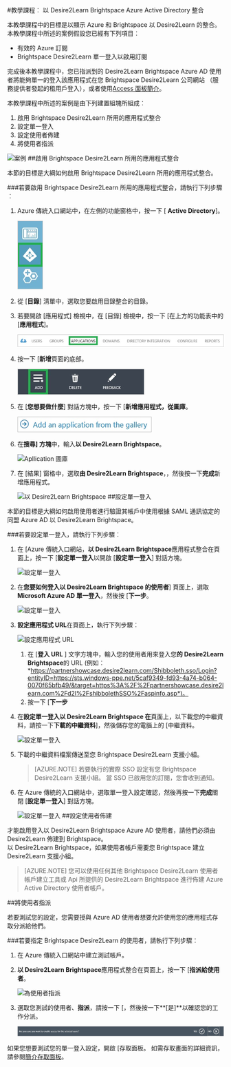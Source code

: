 <properties 
    pageTitle="教學課程︰ 以 Desire2Learn Brightspace Azure Active Directory 整合 |Microsoft Azure" 
    description="瞭解如何使用以 Desire2Learn Brightspace 與 Azure Active Directory 啟用單一登入，自動化佈建和更多 ！" 
    services="active-directory" 
    authors="jeevansd"  
    documentationCenter="na" 
    manager="femila"/>
<tags 
    ms.service="active-directory" 
    ms.devlang="na" 
    ms.topic="article" 
    ms.tgt_pltfrm="na" 
    ms.workload="identity" 
    ms.date="09/29/2016" 
    ms.author="jeedes" />

#<a name="tutorial-azure-active-directory-integration-with-brightspace-by-desire2learn"></a>教學課程︰ 以 Desire2Learn Brightspace Azure Active Directory 整合

本教學課程中的目標是以顯示 Azure 和 Brightspace 以 Desire2Learn 的整合。  
本教學課程中所述的案例假設您已經有下列項目︰

-   有效的 Azure 訂閱
-   Brightspace Desire2Learn 單一登入以啟用訂閱

完成後本教學課程中，您已指派到的 Desire2Learn Brightspace Azure AD 使用者將能夠單一的登入該應用程式在您 Brightspace Desire2Learn 公司網站 （服務提供者發起的租用戶登入），或者使用[Access 面板簡介](active-directory-saas-access-panel-introduction.md)。

本教學課程中所述的案例是由下列建置組塊所組成︰

1.  啟用 Brightspace Desire2Learn 所用的應用程式整合
2.  設定單一登入
3.  設定使用者佈建
4.  將使用者指派

![案例](./media/active-directory-saas-brightspace-desire2learn-tutorial/IC798957.png "案例")
##<a name="enabling-the-application-integration-for-brightspace-by-desire2learn"></a>啟用 Brightspace Desire2Learn 所用的應用程式整合

本節的目標是大綱如何啟用 Brightspace Desire2Learn 所用的應用程式整合。

###<a name="to-enable-the-application-integration-for-brightspace-by-desire2learn-perform-the-following-steps"></a>若要啟用 Brightspace Desire2Learn 所用的應用程式整合，請執行下列步驟︰

1.  Azure 傳統入口網站中，在左側的功能窗格中，按一下 [ **Active Directory**]。

    ![Active Directory](./media/active-directory-saas-brightspace-desire2learn-tutorial/IC700993.png "Active Directory")

2.  從 [**目錄**] 清單中，選取您要啟用目錄整合的目錄。

3.  若要開啟 [應用程式] 檢視中，在 [目錄] 檢視中，按一下 [在上方的功能表中的 [**應用程式**]。

    ![應用程式](./media/active-directory-saas-brightspace-desire2learn-tutorial/IC700994.png "應用程式")

4.  按一下 [**新增**頁面的底部。

    ![新增應用程式](./media/active-directory-saas-brightspace-desire2learn-tutorial/IC749321.png "新增應用程式")

5.  在 [**您想要做什麼**] 對話方塊中，按一下 [**新增應用程式，從圖庫**。

    ![新增 gallerry 應用程式](./media/active-directory-saas-brightspace-desire2learn-tutorial/IC749322.png "新增 gallerry 應用程式")

6.  在**搜尋] 方塊**中，輸入**以 Desire2Learn Brightspace**。

    ![Apllication 圖庫](./media/active-directory-saas-brightspace-desire2learn-tutorial/IC798958.png "Apllication 圖庫")

7.  在 [結果] 窗格中，選取**由 Desire2Learn Brightspace**，，然後按一下**完成**新增應用程式。

    ![以 Desire2Learn Brightspace](./media/active-directory-saas-brightspace-desire2learn-tutorial/IC799321.png "以 Desire2Learn Brightspace")
##<a name="configuring-single-sign-on"></a>設定單一登入

本節的目標是大綱如何啟用使用者進行驗證其帳戶中使用根據 SAML 通訊協定的同盟 Azure AD 以 Desire2Learn Brightspace。

###<a name="to-configure-single-sign-on-perform-the-following-steps"></a>若要設定單一登入，請執行下列步驟︰

1.  在 [Azure 傳統入口網站，**以 Desire2Learn Brightspace**應用程式整合在頁面上，按一下 [**設定單一登入**以開啟 [**設定單一登入**] 對話方塊。

    ![設定單一登入](./media/active-directory-saas-brightspace-desire2learn-tutorial/IC798959.png "設定單一登入")

2.  在**您要如何登入以 Desire2Learn Brightspace 的使用者**] 頁面上，選取**Microsoft Azure AD 單一登入**，然後按 [**下一步**。

    ![設定單一登入](./media/active-directory-saas-brightspace-desire2learn-tutorial/IC798960.png "設定單一登入")

3.  **設定應用程式 URL**在頁面上，執行下列步驟︰

    ![設定應用程式 URL](./media/active-directory-saas-brightspace-desire2learn-tutorial/IC798961.png "設定應用程式 URL")

    1.  在 [**登入 URL** ] 文字方塊中，輸入您的使用者用來登入您**的 Desire2Learn Brightspace**的 URL (例如︰ *https://partnershowcase.desire2learn.com/Shibboleth.sso/Login?entityID=https://sts.windows-ppe.net/5caf9349-fd93-4a74-b064-0070f65bfb49/&target=https%3A%2F%2Fpartnershowcase.desire2learn.com%2Fd2l%2FshibbolethSSO%2Faspinfo.asp*)。
    2.  按一下 [**下一步**

4.  在**設定單一登入以 Desire2Learn Brightspace 在**頁面上，以下載您的中繼資料，請按一下**下載的中繼資料**]，然後儲存您的電腦上的 [中繼資料。

    ![設定單一登入](./media/active-directory-saas-brightspace-desire2learn-tutorial/IC798962.png "設定單一登入")

5.  下載的中繼資料檔案傳送至您 Brightspace Desire2Learn 支援小組。

    >[AZURE.NOTE] 若要執行的實際 SSO 設定有您 Brightspace Desire2Learn 支援小組。
當 SSO 已啟用您的訂閱，您會收到通知。

6.  在 Azure 傳統的入口網站中，選取單一登入設定確認，然後再按一下**完成**關閉 [**設定單一登入**] 對話方塊。

    ![設定單一登入](./media/active-directory-saas-brightspace-desire2learn-tutorial/IC798963.png "設定單一登入")
##<a name="configuring-user-provisioning"></a>設定使用者佈建

才能啟用登入以 Desire2Learn Brightspace Azure AD 使用者，請他們必須由 Desire2Learn 佈建到 Brightspace。  
以 Desire2Learn Brightspace，如果使用者帳戶需要您 Brightspace 建立 Desire2Learn 支援小組。

>[AZURE.NOTE] 您可以使用任何其他 Brightspace Desire2Learn 使用者帳戶建立工具或 Api 所提供的 Desire2Learn Brightspace 進行佈建 Azure Active Directory 使用者帳戶。

##<a name="assigning-users"></a>將使用者指派

若要測試您的設定，您需要授與 Azure AD 使用者想要允許使用您的應用程式存取分派給他們。

###<a name="to-assign-users-to-brightspace-by-desire2learn-perform-the-following-steps"></a>若要指定 Brightspace Desire2Learn 的使用者，請執行下列步驟︰

1.  在 Azure 傳統入口網站中建立測試帳戶。

2.  **以 Desire2Learn Brightspace**應用程式整合在頁面上，按一下 [**指派給使用者**。

    ![為使用者指派](./media/active-directory-saas-brightspace-desire2learn-tutorial/IC798964.png "為使用者指派")

3.  選取您測試的使用者、**指派**，請按一下 [，然後按一下**[是]**以確認您的工作分派。

    ![[是]](./media/active-directory-saas-brightspace-desire2learn-tutorial/IC767830.png "[是]")

如果您想要測試您的單一登入設定，開啟 [存取面板。 如需存取畫面的詳細資訊，請參閱[簡介存取面板](active-directory-saas-access-panel-introduction.md)。
